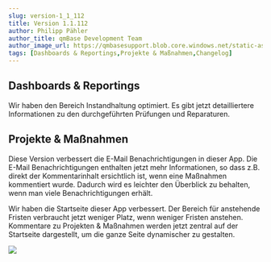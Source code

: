 ```yaml
---
slug: version-1_1_112
title: Version 1.1.112
author: Philipp Pähler
author_title: qmBase Development Team
author_image_url: https://qmbasesupport.blob.core.windows.net/static-assets/img/persons/paehler_round.png
tags: [Dashboards & Reportings,Projekte & Maßnahmen,Changelog]
---
```

## Dashboards & Reportings

Wir haben den Bereich Instandhaltung optimiert. Es gibt jetzt detailliertere Informationen zu den durchgeführten Prüfungen und Reparaturen.

## Projekte & Maßnahmen

Diese Version verbessert die E-Mail Benachrichtigungen in dieser App. Die E-Mail Benachrichtigungen enthalten jetzt mehr Informationen, so dass z.B. direkt der Kommentarinhalt ersichtlich ist, wenn eine Maßnahmen kommentiert wurde. Dadurch wird es leichter den Überblick zu behalten, wenn man viele Benachrichtigungen erhält.

Wir haben die Startseite dieser App verbessert. Der Bereich für anstehende Fristen verbraucht jetzt weniger Platz, wenn weniger Fristen anstehen. Kommentare zu Projekten & Maßnahmen werden jetzt zentral auf der Startseite dargestellt, um die ganze Seite dynamischer zu gestalten.

![](https://caqadmin.blob.core.windows.net/releasenotes/98-images/mceclip0.png)